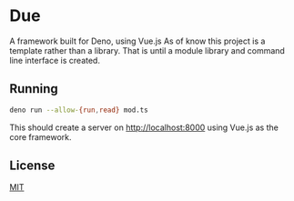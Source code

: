 # Due

A framework built for Deno, using Vue.js
As of know this project is a template rather than a library.
That is until a module library and command line interface is created.

## Running

```sh
deno run --allow-{run,read} mod.ts
```

This should create a server on <http://localhost:8000> using Vue.js as the core framework.

## License

[MIT](https://choosealicense.com/licenses/mit/)
